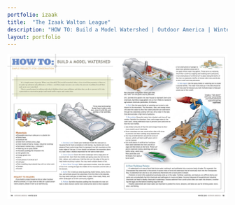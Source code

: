 ```yaml
---
portfolio: izaak
title:  "The Izaak Walton League"
description: "HOW TO: Build a Model Watershed | Outdoor America | Winter 2010"
layout: portfolio
---
```

<div class="row">
    <div class="col-md-12">
    <img src="../images/izaak6.jpg" class="img-fluid"/>
    </div>
</div>